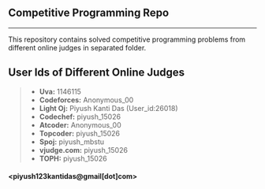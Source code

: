 ## Competitive Programming Repo ##
---------------------------------
This repository contains solved competitive programming problems
from different online judges in  separated folder.

## User Ids of Different Online Judges ##
>- **Uva:** 1146115
>- **Codeforces:** Anonymous_00
>- **Light Oj:**  Piyush Kanti Das (User_id:26018)
>- **Codechef:**  piyush_15026
>- **Atcoder:**  Anonymous_00
>- **Topcoder:**  piyush_15026
>- **Spoj:**      piyush_mbstu 
>- **vjudge.com:**  piyush_15026
>- **TOPH:**      piyush_15026

#### <i class="icon-pencil"></i> <piyush123kantidas@gmail[dot]com> 

